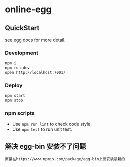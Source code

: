 # online-egg



## QuickStart

<!-- add docs here for user -->

see [egg docs][egg] for more detail.

### Development

```bash
npm i
npm run dev
open http://localhost:7001/
```

### Deploy

```bash
npm start
npm stop
```

### npm scripts

- Use `npm run lint` to check code style.
- Use `npm test` to run unit test.

[egg]: https://eggjs.org


## 解决 egg-bin 安装不了问题
```
直接在https://www.npmjs.com/package/egg-bin上面安装最新的
```